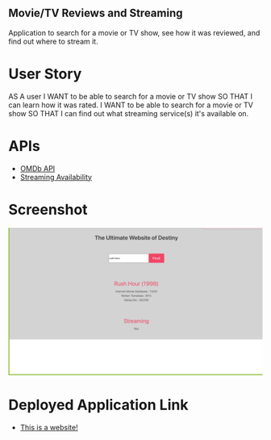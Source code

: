 ## Movie/TV Reviews and Streaming

Application to search for a movie or TV show, see how it was reviewed, and find out where to stream it.

# User Story

AS A user
I WANT to be able to search for a movie or TV show
SO THAT I can learn how it was rated.
I WANT to be able to search for a movie or TV show
SO THAT I can find out what streaming service(s) it's available on.

# APIs

- [OMDb API](https://www.omdbapi.com/)
- [Streaming Availability](https://rapidapi.com/movie-of-the-night-movie-of-the-night-default/api/streaming-availability)

# Screenshot 
![Screenshot of project one](./Assets/images/Screenshot%20of%20project%20one.png)

# Deployed Application Link
- [This is a website!](https://yangma.github.io/project-one/)
